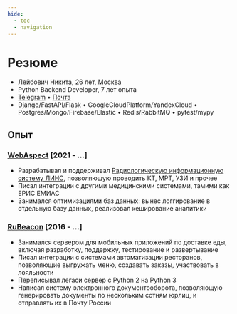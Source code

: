 ```yaml
---
hide:
  - toc
  - navigation
---
```


# Резюме

- Лейбович Никита, 26 лет, Москва
- Python Backend Developer, 7 лет опыта
- [Telegram](http://t.me/potykion) • <a href="mailto:potykion@gmail.com">Почта</a>
- Django/FastAPI/Flask • GoogleCloudPlatform/YandexCloud • Postgres/Mongo/Firebase/Elastic • Redis/RabbitMQ •
  pytest/mypy

## Опыт

### [WebAspect](http://web-aspect.ru/) [2021 - ...]

- Разрабатывал и поддерживал [Радиологическую информационную систему ЛИНС](http://lins.ru/home/deyatelnost.html),
  позволяющую проводить
  КТ,
  МРТ, УЗИ и прочее
- Писал интеграции с другими медицинскими системами, тамими как ЕРИС ЕМИАС
- Занимался оптимизациями баз данных: вынес логгирование в отдельную базу данных, реализовал кеширование аналитики

### [RuBeacon](https://rbcn.mobi/) [2016 - ...]

- Занимался сервером для мобильных приложений по доставке еды, включая разработку, поддержку, тестирование и
  развертывание
- Писал интеграции с системами автоматизации ресторанов, позволяющие выгружать меню, создавать заказы, участвовать в
  лояльности
- Переписывал легаси сервер с Python 2 на Python 3
- Написал систему электронного документооборота, позволяющую генерировать документы по нескольким сотням юрлиц, и
  отправлять их в Почту России
